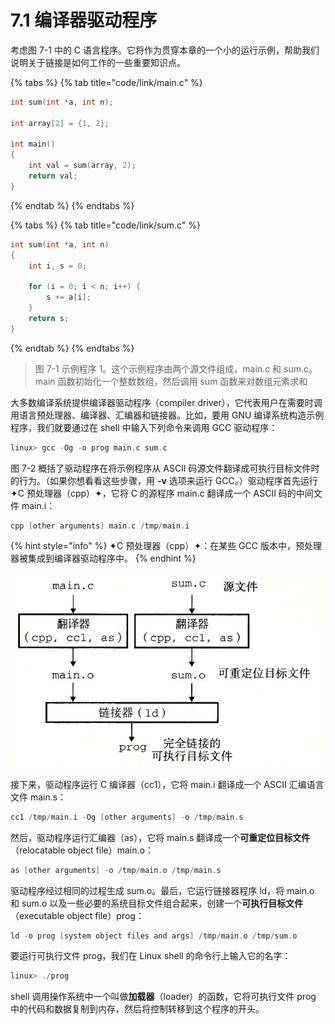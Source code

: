 # 7.1 编译器驱动程序

考虑图 7-1 中的 C 语言程序。它将作为贯穿本章的一个小的运行示例，帮助我们说明关于链接是如何工作的一些重要知识点。

{% tabs %}
{% tab title="code/link/main.c" %}
```c
int sum(int *a, int n);

int array[2] = {1, 2};

int main()
{
    int val = sum(array, 2);
    return val;
}
```
{% endtab %}
{% endtabs %}

{% tabs %}
{% tab title="code/link/sum.c" %}
```c
int sum(int *a, int n)
{
    int i, s = 0;
    
    for (i = 0; i < n; i++) {
        s += a[i];
    }
    return s;
}
```
{% endtab %}
{% endtabs %}

> 图 7-1 示例程序 1。这个示例程序由两个源文件组成，main.c 和 sum.c。main 函数初始化一个整数数组，然后调用 sum 函数来对数组元素求和

大多数编译系统提供编译器驱动程序（compiler driver），它代表用户在需要时调用语言预处理器、编译器、汇编器和链接器。比如，要用 GNU 编译系统构造示例程序，我们就要通过在 shell 中输入下列命令来调用 GCC 驱动程序：

```c
linux> gcc -Og -o prog main.c sum.c
```

图 7-2 概括了驱动程序在将示例程序从 ASCII 码源文件翻译成可执行目标文件时的行为。（如果你想看看这些步骤，用 **-v** 选项来运行 GCC。）驱动程序首先运行 ✦C 预处理器（cpp）✦，它将 C 的源程序 main.c 翻译成一个 ASCII 码的中间文件 main.i：

```c
cpp [other arguments] main.c /tmp/main.i
```

{% hint style="info" %}
✦C 预处理器（cpp）✦：在某些 GCC 版本中，预处理器被集成到编译器驱动程序中。
{% endhint %}

![&#x56FE; 7-2 &#x9759;&#x6001;&#x94FE;&#x63A5;&#x3002;&#x94FE;&#x63A5;&#x5668;&#x5C06;&#x53EF;&#x91CD;&#x5B9A;&#x4F4D;&#x76EE;&#x6807;&#x6587;&#x4EF6;&#x7EC4;&#x5408;&#x8D77;&#x6765;&#xFF0C;&#x5F62;&#x6210;&#x4E00;&#x4E2A;&#x53EF;&#x6267;&#x884C;&#x76EE;&#x6807;&#x6587;&#x4EF6; prog](../../.gitbook/assets/07-02%20静态链接.png)

接下来，驱动程序运行 C 编译器（cc1），它将 main.i 翻译成一个 ASCII 汇编语言文件 main.s： 

```c
cc1 /tmp/main.i -Og [other arguments] -o /tmp/main.s
```

然后，驱动程序运行汇编器（as），它将 main.s 翻译成一个**可重定位目标文件**（relocatable object file）main.o：

```c
as [other arguments] -o /tmp/main.o /tmp/main.s
```

驱动程序经过相同的过程生成 sum.o。最后，它运行链接器程序 ld，将 main.o 和 sum.o 以及一些必要的系统目标文件组合起来，创建一个**可执行目标文件**（executable object file）prog：

```c
ld -o prog [system object files and args] /tmp/main.o /tmp/sum.o
```

要运行可执行文件 prog，我们在 Linux shell 的命令行上输入它的名字：

```c
linux> ./prog
```

shell 调用操作系统中一个叫做**加载器**（loader）的函数，它将可执行文件 prog 中的代码和数据复制到内存，然后将控制转移到这个程序的开头。



